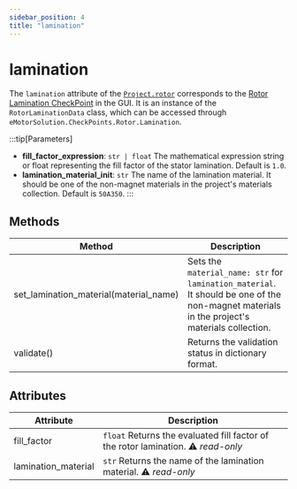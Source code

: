 ```yaml
---
sidebar_position: 4
title: "lamination"
---
```

# lamination

The `lamination` attribute of the [`Project.rotor`](/docs/api/Rotor) corresponds to the [Rotor Lamination CheckPoint](/docs/docs/Rotor/Lamination) in the GUI. It is an instance of the `RotorLaminationData` class, which can be accessed through `eMotorSolution.CheckPoints.Rotor.Lamination`.

:::tip[Parameters]
- **fill_factor_expression**: `str | float` The mathematical expression string or float representing the fill factor of the stator lamination. Default is `1.0`.
- **lamination_material_init**: `str` The name of the lamination material. It should be one of the non-magnet materials in the project's materials collection. Default is `50A350`.
:::

## Methods
| Method | Description |
|--------|-------------|
| set_lamination_material(material_name) | Sets the `material_name: str` for `lamination_material`. It should be one of the non-magnet materials in the project's materials collection. |
| validate() | Returns the validation status in dictionary format. |

## Attributes
| Attribute | Description |
|-----------|-------------|
| fill_factor | `float` Returns the evaluated fill factor of the rotor lamination. :warning: *read-only* |
| lamination_material | `str` Returns the name of the lamination material. :warning: *read-only* |